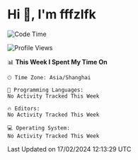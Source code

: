 # Hi 👋, I'm fffzlfk

<!--START_SECTION:waka-->
![Code Time](http://img.shields.io/badge/Code%20Time-653%20hrs%2030%20mins-blue)

![Profile Views](http://img.shields.io/badge/Profile%20Views-0-blue)

📊 **This Week I Spent My Time On** 

```text
🕑︎ Time Zone: Asia/Shanghai

💬 Programming Languages: 
No Activity Tracked This Week

🔥 Editors: 
No Activity Tracked This Week

💻 Operating System: 
No Activity Tracked This Week
```


 Last Updated on 17/02/2024 12:13:29 UTC
<!--END_SECTION:waka-->
